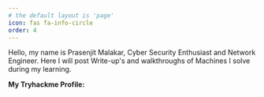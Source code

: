 ```yaml
---
# the default layout is 'page'
icon: fas fa-info-circle
order: 4
---
```




Hello, my name is Prasenjit Malakar, Cyber Security Enthusiast and Network Engineer.
Here I will post Write-up's and walkthroughs of Machines I solve during my learning.

**My Tryhackme Profile:** 
<script src="https://tryhackme.com/badge/1302574"></script>